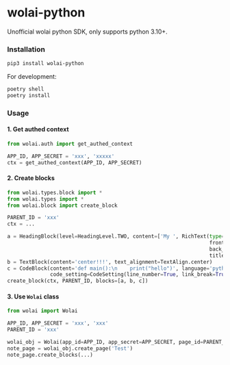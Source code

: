 # wolai-python
Unofficial wolai python SDK, only supports python 3.10+.

### Installation

```bash
pip3 install wolai-python
```

For development:
```bash
poetry shell
poetry install
```

### Usage

#### 1. Get authed context
```python
from wolai.auth import get_authed_context

APP_ID, APP_SECRET = 'xxx', 'xxxxx'
ctx = get_authed_context(APP_ID, APP_SECRET)
```

#### 2. Create blocks
```python
from wolai.types.block import *
from wolai.types import *
from wolai.block import create_block

PARENT_ID = 'xxx'
ctx = ...

a = HeadingBlock(level=HeadingLevel.TWO, content=['My ', RichText(type=InlineTitleType.text,
                                                                  front_color=BlockFrontColors.pink,
                                                                  back_color=BlockBackColors.light_pink_background,
                                                                  title='Colorful API')])
b = TextBlock(content='center!!!', text_alignment=TextAlign.center)
c = CodeBlock(content='def main():\n    print("hello")', language='python',
              code_setting=CodeSetting(line_number=True, link_break=True))
create_block(ctx, PARENT_ID, blocks=[a, b, c])
```

#### 3. Use `Wolai` class
```python
from wolai import Wolai

APP_ID, APP_SECRET = 'xxx', 'xxx'
PARENT_ID = 'xxx'

wolai_obj = Wolai(app_id=APP_ID, app_secret=APP_SECRET, page_id=PARENT_ID)
note_page = wolai_obj.create_page('Test')
note_page.create_blocks(...)
```